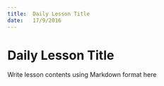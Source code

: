 ```yaml
---
title:  Daily Lesson Title
date:   17/9/2016
---
```


# Daily Lesson Title

Write lesson contents using Markdown format here